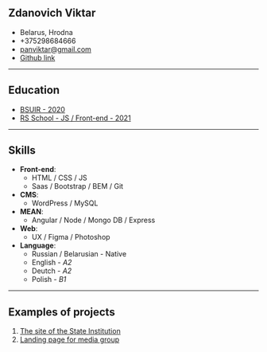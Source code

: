 Zdanovich Viktar
-------------

- Belarus, Hrodna 
- +375298684666
- [panviktar@gmail.com](mailto:panviktar@gmail.com)
- [Github link](https://github.com/panviktar)

-----
Education
-------------
- [BSUIR - 2020](https://www.bsuir.by 'Belarusian State University of Informatics and Radioelectronics')
- [RS School - JS / Front-end - 2021](https://rs.school/)

----

Skills
----
- __Front-end__: 
  - HTML / CSS / JS 
  - Saas / Bootstrap / BEM / Git
- __CMS__: 
  - WordPress / MySQL 
- __MEAN__:
  - Angular / Node / Mongo DB / Express 
- __Web__:
  - UX / Figma / Photoshop
- __Language__:
  - Russian / Belarusian - Native
  - English - _A2_
  - Deutch - _A2_
  - Polish - _B1_
---

Examples of projects
---
 1. [The site of the State Institution](https://rs.school/ "Center for Hygiene and Epidemiology")
 2. [Landing page for media group](http://15cek.com/ '15cek')
 
 
 
